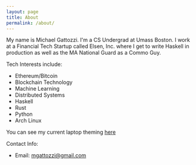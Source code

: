 ```yaml
---
layout: page
title: About
permalink: /about/
---
```


My name is Michael Gattozzi. I'm a CS Undergrad at Umass Boston. I work
at a Financial Tech Startup called Elsen, Inc. where I get to write
Haskell in production as well as the MA National Guard as a Commo Guy.

Tech Interests include:

  - Ethereum/Bitcoin
  - Blockchain Technology
  - Machine Learning
  - Distributed Systems
  - Haskell
  - Rust
  - Python
  - Arch Linux

You can see my current laptop theming [here](https://www.reddit.com/r/unixporn/comments/4800un/bspwm_seoul256_rice/)

Contact Info:

  - Email: mgattozzi@gmail.com
